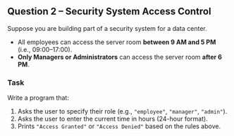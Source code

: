 ## Question 2 – Security System Access Control

Suppose you are building part of a security system for a data center.  

- All employees can access the server room **between 9 AM and 5 PM** (i.e., 09:00–17:00).  
- **Only Managers or Administrators** can access the server room **after 6 PM**.  

### Task  
Write a program that:  
1. Asks the user to specify their role (e.g., `"employee"`, `"manager"`, `"admin"`).  
2. Asks the user to enter the current time in hours (24-hour format).  
3. Prints `"Access Granted"` or `"Access Denied"` based on the rules above.
